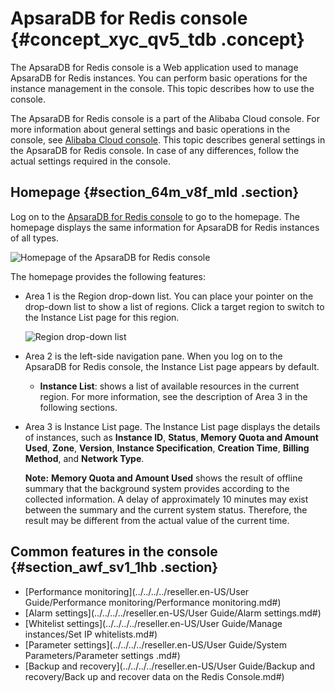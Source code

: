 # ApsaraDB for Redis console {#concept_xyc_qv5_tdb .concept}

The ApsaraDB for Redis console is a Web application used to manage ApsaraDB for Redis instances. You can perform basic operations for the instance management in the console. This topic describes how to use the console.

The ApsaraDB for Redis console is a part of the Alibaba Cloud console. For more information about general settings and basic operations in the console, see [Alibaba Cloud console](https://www.alibabacloud.com/help/doc-detail/47605.html). This topic describes general settings in the ApsaraDB for Redis console. In case of any differences, follow the actual settings required in the console.

## Homepage {#section_64m_v8f_mld .section}

Log on to the [ApsaraDB for Redis console](https://partners-intl.console.aliyun.com/#/kvstore) to go to the homepage. The homepage displays the same information for ApsaraDB for Redis instances of all types.

 ![](images/973_en-US.png "Homepage of the ApsaraDB for Redis console")

The homepage provides the following features:

-   Area 1 is the Region drop-down list. You can place your pointer on the drop-down list to show a list of regions. Click a target region to switch to the Instance List page for this region.

    ![Region drop-down list](http://static-aliyun-doc.oss-cn-hangzhou.aliyuncs.com/assets/img/3122/156592671140288_en-US.png)

-   Area 2 is the left-side navigation pane. When you log on to the ApsaraDB for Redis console, the Instance List page appears by default.
    -   **Instance List**: shows a list of available resources in the current region. For more information, see the description of Area 3 in the following sections.
-   Area 3 is Instance List page. The Instance List page displays the details of instances, such as **Instance ID**, **Status**, **Memory Quota and Amount Used**, **Zone**, **Version**, **Instance Specification**, **Creation Time**, **Billing Method**, and **Network Type**.

    **Note:** **Memory Quota and Amount Used** shows the result of offline summary that the background system provides according to the collected information. A delay of approximately 10 minutes may exist between the summary and the current system status. Therefore, the result may be different from the actual value of the current time.


## Common features in the console {#section_awf_sv1_1hb .section}

-   [Performance monitoring](../../../../reseller.en-US/User Guide/Performance monitoring/Performance monitoring.md#)
-   [Alarm settings](../../../../reseller.en-US/User Guide/Alarm settings.md#)
-   [Whitelist settings](../../../../reseller.en-US/User Guide/Manage instances/Set IP whitelists.md#)
-   [Parameter settings](../../../../reseller.en-US/User Guide/System Parameters/Parameter settings .md#)
-   [Backup and recovery](../../../../reseller.en-US/User Guide/Backup and recovery/Back up and recover data on the Redis Console.md#)

